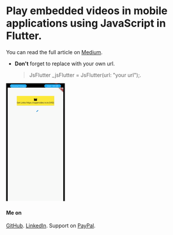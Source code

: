 # Play embedded videos in mobile applications using JavaScript in Flutter.

You can read the full article on [Medium](https://medium.com/@najyfannoun).

- **Don't** forget to replace with your own url.
	> JsFlutter _jsFlutter = JsFlutter(url: "your url");.


![Flutter JavaScript](https://github.com/NajyFannoun/embedded_video_player/blob/master/assets/gifs/embed.gif)

#### Me on
[GitHub](https://medium.com/@najyfannoun).
[LinkedIn](https://www.linkedin.com/in/najyfannoun/).
Support on [PayPal](https://www.paypal.com/paypalme/najyfannoun).